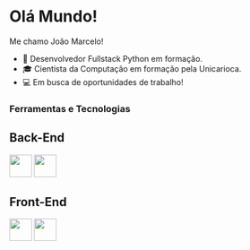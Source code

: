 # Olá Mundo!

Me chamo João Marcelo!
- 🐍 Desenvolvedor Fullstack Python em formação.
- 🎓 Cientista da Computação em formação pela Unicarioca.
- 💻 Em busca de oportunidades de trabalho!

### Ferramentas e Tecnologias
## Back-End
<img src="https://cdn.jsdelivr.net/gh/devicons/devicon@latest/icons/python/python-original-wordmark.svg" width="40px"/>
<img src="https://cdn.jsdelivr.net/gh/devicons/devicon@latest/icons/javascript/javascript-original.svg" width="40px"/>
                   
## Front-End
<img src="https://cdn.jsdelivr.net/gh/devicons/devicon@latest/icons/html5/html5-original-wordmark.svg" width="40px"/>
<img src="https://cdn.jsdelivr.net/gh/devicons/devicon@latest/icons/css3/css3-original-wordmark.svg" width="40px"/>
                    
